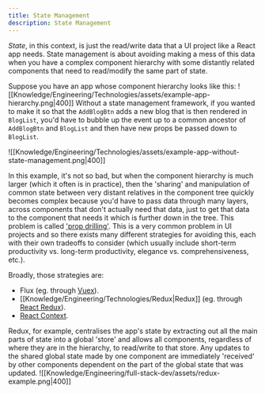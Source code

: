 ```yaml
---
title: State Management
description: State Management
---
```


*State*, in this context, is just the read/write data that a UI project like a React app needs. State management is about avoiding making a mess of this data when you have a complex component hierarchy with some distantly related components that need to read/modify the same part of state.

Suppose you have an app whose component hierarchy looks like this:
![[Knowledge/Engineering/Technologies/assets/example-app-hierarchy.png|400]]
Without a state management framework, if you wanted to make it so that the `AddBlogBtn` adds a new blog that is then rendered in `BlogList`, you'd have to bubble up the event up to a common ancestor of `AddBlogBtn` and `BlogList` and then have new props be passed down to `BlogList`.

![[Knowledge/Engineering/Technologies/assets/example-app-without-state-management.png|400]]

In this example, it's not so bad, but when the component hierarchy is much larger (which it often is in practice), then the 'sharing' and manipulation of common state between very distant relatives in the component tree quickly becomes complex because you'd have to pass data through many layers, across components that don't actually need that data, just to get that data to the component that needs it which is further down in the tree. This problem is called ['prop drilling'](https://kentcdodds.com/blog/prop-drilling). This is a very common problem in UI projects and so there exists many different strategies for avoiding this, each with their own tradeoffs to consider (which usually include short-term productivity vs. long-term productivity, elegance vs. comprehensiveness, etc.).

Broadly, those strategies are:
- Flux (eg. through [Vuex](https://vuex.vuejs.org/)).
- [[Knowledge/Engineering/Technologies/Redux|Redux]] (eg. through [React Redux](https://react-redux.js.org/)).
- [React Context](https://reactjs.org/docs/context.html).

Redux, for example, centralises the app's state by extracting out all the main parts of state into a global 'store' and allows all components, regardless of where they are in the hierarchy, to read/write to that store. Any updates to the shared global state made by one component are immediately 'received' by other components dependent on the part of the global state that was updated.
![[Knowledge/Engineering/full-stack-dev/assets/redux-example.png|400]]


